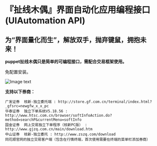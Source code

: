『扯线木偶』界面自动化应用编程接口(UIAutomation API)
==

为“界面量化而生”，解放双手，抛弃键鼠，拥抱未来！
--

**puppet扯线木偶只是简单的可编程接口，需配合交易框架使用。**

免配置安装。

![Image text](https://github.com/Raytone-D/puppet/blob/master/archives/run_puppet.JPG)

**支持以下券商：**

    广发证券  核新-独立委托端 : http://store.gf.com.cn/terminal/index.html?_gfsrc=newgfw_x_x_pc
    华泰证券  独立下单系统V5.18.56 : http://www.htsc.com.cn/browser/softInfoAction.do?method=searchP&currentMenu=softInfo
    国金证券  网上交易独立下单程序（核新PC版） : http://www.gjzq.com.cn/main/download.htm
    中山证券  核新-独立委托 : http://www.zszq.com/download
    同花顺官网的独立交易客户端（包含在行情终端，首次使用需要在终端的菜单栏添加券商）
    
